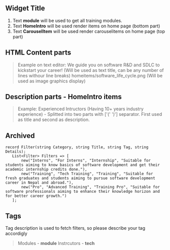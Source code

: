 ## Widget Title
1. Text **module** will be used to get all training modules.
1. Text **HomeIntro** will be used render items on home page (bottom part)
1. Text **CarouselItem** will be used render carouselitems on home page (top part)

## HTML Content parts
> Example on text editor:
We guide you on software R&D and SDLC to kickstart your career! (Will be used as text title, can be any number of lines withour line breaks)
homeitems/software_life_cycle.png (Will be used as image graphics display)


## Description parts - HomeIntro items
> Example: 
Experienced Intructors (Having 10+ years industry experience) - Splitted into two parts with ['(' ')'] separator. First used as title and second as description.

## Archived
 
 ```
 record Filter(string Category, string Title, string Tag, string Details);
    List<Filter> Filters => [
        new("Interns", "For Interns", "Internship", "Suitable for students aiming to know basics of software development and get their academic internship credits done."),
        new("Training", "Tech Training", "Training", "Suitable for fresh graduates and students aiming to pursue software development career in Nepal and abroad."),
        new("Pro", "Advanced Training", "Training Pro", "Suitable for software professionals aiming to enhance their knowledge horizon and for better career growth.")
    ];
```

## Tags

Tag description is used to fetch filters, so please describe your tag accordigly

> Modules - **module**
> Instrcutors - **tech**